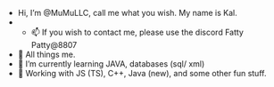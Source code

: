 -  Hi, I’m @MuMuLLC, call me what you wish. My name is Kal. 
-  - 📫 If you wish to contact me, please use the discord Fatty Patty@8807
- 👀 All things me. 
- 🌱 I’m currently learning JAVA, databases (sql/ xml)
- 💞️ Working with JS (TS), C++, Java (new), and some other fun stuff. 

<!---
VIM
VSCODE 
--->
